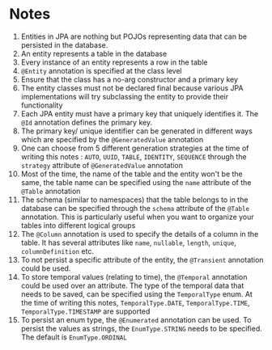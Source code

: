 # Notes

1. Entities in JPA are nothing but POJOs representing data that can be persisted in the database.
2. An entity represents a table in the database
3. Every instance of an entity represents a row in the table
4. `@Entity` annotation is specified at the class level
5. Ensure that the class has a no-arg constructor and a primary key
6. The entity classes must not be declared final because various JPA implementations will try subclassing the entity to provide their functionality
7. Each JPA entity must have a primary key that uniquely identifies it. The `@Id` annotation defines the primary key.
8. The primary key/ unique identifier can be generated in different ways which are specified by the `@GeneratedValue` annotation
9. One can choose from 5 different generation strategies at the time of writing this notes : `AUTO`, `UUID`, `TABLE`, `IDENTITY`, `SEQUENCE` through the `strategy` attribute of `@GeneratedValue` annotation
10. Most of the time, the name of the table and the entity won't be the same, the table name can be specified using the `name` attribute of the `@Table` annotation
11. The schema (similar to namespaces) that the table belongs to in the database can be specified through the `schema` attribute of the `@Table` annotation. This is particularly useful when you want to organize your tables into different logical groups
12. The `@Column` annotation is used to specify the details of a column in the table. It has several attributes like `name`, `nullable`, `length`, `unique`, `columnDefinition` etc.
13. To not persist a specific attribute of the entity, the `@Transient` annotation could be used.
14. To store temporal values (relating to time), the `@Temporal` annotation could be used over an attribute. The type of the temporal data that needs to be saved, can be specified using the `TemporalType` enum. At the time of writing this notes, `TemporalType.DATE`, `TemporalType.TIME`, `TemporalType.TIMESTAMP` are supported
15. To persist an enum type, the `@Enumerated` annotation can be used. To persist the values as strings, the `EnumType.STRING` needs to be specified. The default is `EnumType.ORDINAL`